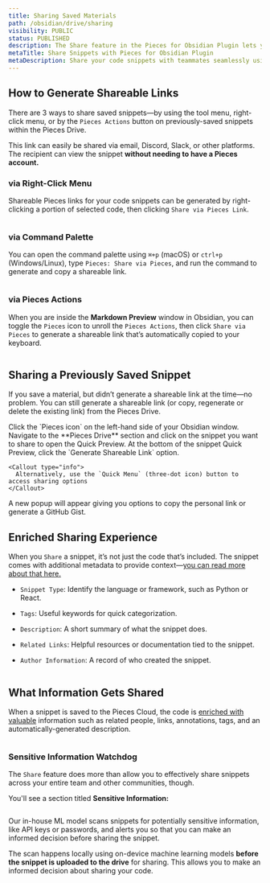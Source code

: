 ```yaml
---
title: Sharing Saved Materials
path: /obsidian/drive/sharing
visibility: PUBLIC
status: PUBLISHED
description: The Share feature in the Pieces for Obsidian Plugin lets you create a shareable link for your snippets from the Pieces Drive, so you can share them directly from the Obsidian interface.
metaTitle: Share Snippets with Pieces for Obsidian Plugin
metaDescription: Share your code snippets with teammates seamlessly using Pieces, fostering collaboration in your projects.
---
```


## How to Generate Shareable Links

There are 3 ways to share saved snippets—by using the tool menu, right-click menu, or by the `Pieces Actions` button on previously-saved snippets within the Pieces Drive.

This link can easily be shared via email, Discord, Slack, or other platforms. The recipient can view the snippet **without needing to have a Pieces account.**

### via Right-Click Menu

Shareable Pieces links for your code snippets can be generated by right-clicking a portion of selected code, then clicking `Share via Pieces Link`.

<Image src="https://storage.googleapis.com/hashnode_product_documentation_assets/obsidian_plugin_assets/using_snippets/sharing/share_via_pieces_link_OBS.png" alt="" align="center" fullwidth="true" />

### via Command Palette

You can open the command palette using `⌘+p` (macOS) or `ctrl+p` (Windows/Linux), type `Pieces: Share via Pieces`, and run the command to generate and copy a shareable link.

<Image src="https://storage.googleapis.com/hashnode_product_documentation_assets/obsidian_plugin_assets/using_snippets/sharing/share_via_command_prompt.gif" alt="" align="center" fullwidth="true" />

### via Pieces Actions

When you are inside the **Markdown Preview** window in Obsidian, you can toggle the `Pieces` icon to unroll the `Pieces Actions`, then click `Share via Pieces` to generate a shareable link that’s automatically copied to your keyboard.

<Image src="https://storage.googleapis.com/hashnode_product_documentation_assets/obsidian_plugin_assets/using_snippets/sharing/pieces_actionss.png" alt="" align="center" fullwidth="true" />

## Sharing a Previously Saved Snippet

If you save a material, but didn’t generate a shareable link at the time—no problem. You can still generate a shareable link (or copy, regenerate or delete the existing link) from the Pieces Drive.

<Steps>
  <Step title="Open the Pieces Sidebar">
    Click the `Pieces icon` on the left-hand side of your Obsidian window.
  </Step>

  <Step title="Locate the Snippet">
    Navigate to the **Pieces Drive** section and click on the snippet you want to share to open the Quick Preview.
  </Step>

  <Step title="Generate the Link">
    At the bottom of the snippet Quick Preview, click the `Generate Shareable Link` option.

    <Callout type="info">
      Alternatively, use the `Quick Menu` (three-dot icon) button to access sharing options
    </Callout>
  </Step>

  <Step title="Copy the Link">
    A new popup will appear giving you options to copy the personal link or generate a GitHub Gist.
  </Step>
</Steps>

<Image src="https://storage.googleapis.com/hashnode_product_documentation_assets/obsidian_plugin_assets/using_snippets/sharing/hovering_share_quick_view.png" alt="" align="center" fullwidth="true" />

## Enriched Sharing Experience

When you `Share` a snippet, it’s not just the code that’s included. The snippet comes with additional metadata to provide context—[you can read more about that here.](/products/obsidian/drive/save-snippets#whats-stored-when-you-save-a-snippet)

* `Snippet Type`: Identify the language or framework, such as Python or React.

* `Tags`: Useful keywords for quick categorization.

* `Description`: A short summary of what the snippet does.

* `Related Links`: Helpful resources or documentation tied to the snippet.

* `Author Information`: A record of who created the snippet.

<Image src="https://storage.googleapis.com/hashnode_product_documentation_assets/cdn_migrate_repair_2/obsidian/enriched_sharing_experience.png" alt="" align="center" fullwidth="true" />

## What Information Gets Shared

When a snippet is saved to the Pieces Cloud, the code is [enriched with valuable](/products/obsidian/drive/save-snippets#whats-stored-when-you-save-a-snippet) information such as related people, links, annotations, tags, and an automatically-generated description.

<Image src="https://storage.googleapis.com/hashnode_product_documentation_assets/cdn_migrate_repair_2/obsidian/what_info_gets_saved.png" alt="" align="middle" fullwidth="true" />

### Sensitive Information Watchdog

The `Share` feature does more than allow you to effectively share snippets across your entire team and other communities, though.

You'll see a section titled **Sensitive Information:**

<Image src="https://storage.googleapis.com/hashnode_product_documentation_assets/cdn_migrate_repair_2/obsidian/sensitive_info.png" alt="" align="center" fullwidth="true" />

Our in-house ML model scans snippets for potentially sensitive information, like API keys or passwords, and alerts you so that you can make an informed decision before sharing the snippet.  

The scan happens locally using on-device machine learning models **before the snippet is uploaded to the drive** for sharing. This allows you to make an informed decision about sharing your code.